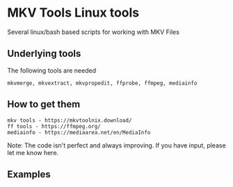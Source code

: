 # MKV Tools Linux tools

Several linux/bash based scripts for working with MKV Files

## Underlying tools

The following tools are needed

```
mkvmerge, mkvextract, mkvpropedit, ffprobe, ffmpeg, mediainfo
```

## How to get them
```
mkv tools - https://mkvtoolnix.download/
ff tools - https://ffmpeg.org/
mediainfo - https://mediaarea.net/en/MediaInfo
```

Note: The code isn't perfect and always improving. If you have input, please let me know here.

## Examples

